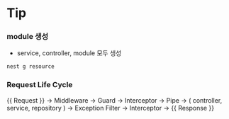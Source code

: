 # Tip

### module 생성

- service, controller, module 모두 생성

```jsx
nest g resource 
```

### Request Life Cycle

{{ Request }} → Middleware → Guard → Interceptor → Pipe → ( controller, service, repository ) → Exception Filter → Interceptor → {{ Response }}